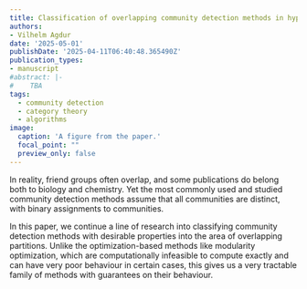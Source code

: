 ```yaml
---
title: Classification of overlapping community detection methods in hypergraphs
authors:
- Vilhelm Agdur
date: '2025-05-01'
publishDate: '2025-04-11T06:40:48.365490Z'
publication_types:
- manuscript
#abstract: |-
#    TBA
tags:
  - community detection
  - category theory
  - algorithms
image:
  caption: 'A figure from the paper.'
  focal_point: ""
  preview_only: false
---
```


In reality, friend groups often overlap, and some publications do belong both to biology and chemistry. Yet the most commonly used and studied community detection methods assume that all communities are distinct, with binary assignments to communities.

In this paper, we continue a line of research into classifying community detection methods with desirable properties into the area of overlapping partitions. Unlike the optimization-based methods like modularity optimization, which are computationally infeasible to compute exactly and can have very poor behaviour in certain cases, this gives us a very tractable family of methods with guarantees on their behaviour.
